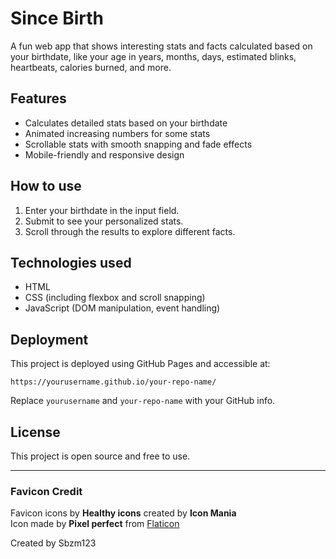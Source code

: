# Since Birth

A fun web app that shows interesting stats and facts calculated based on your birthdate, like your age in years, months, days, estimated blinks, heartbeats, calories burned, and more.

## Features

- Calculates detailed stats based on your birthdate
- Animated increasing numbers for some stats
- Scrollable stats with smooth snapping and fade effects
- Mobile-friendly and responsive design

## How to use

1. Enter your birthdate in the input field.
2. Submit to see your personalized stats.
3. Scroll through the results to explore different facts.

## Technologies used

- HTML
- CSS (including flexbox and scroll snapping)
- JavaScript (DOM manipulation, event handling)

## Deployment

This project is deployed using GitHub Pages and accessible at:

`https://yourusername.github.io/your-repo-name/`

Replace `yourusername` and `your-repo-name` with your GitHub info.

## License

This project is open source and free to use.

---
### Favicon Credit

Favicon icons by **Healthy icons** created by **Icon Mania**  
Icon made by **Pixel perfect** from [Flaticon](https://www.flaticon.com)

Created by Sbzm123
